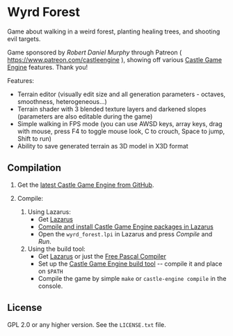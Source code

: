 # Wyrd Forest

Game about walking in a weird forest, planting healing trees, and shooting evil targets.

Game sponsored by _Robert Daniel Murphy_ through Patreon ( https://www.patreon.com/castleengine ), showing off various [Castle Game Engine](https://castle-engine.sourceforge.io/) features. Thank you!

Features:

* Terrain editor (visually edit size and all generation parameters - octaves, smoothness, heterogeneous...)
* Terrain shader with 3 blended texture layers and darkened slopes (parameters are also editable during the game)
* Simple walking in FPS mode (you can use AWSD keys, array keys, drag with mouse, press F4 to toggle mouse look, C to crouch, Space to jump, Shift to run)
* Ability to save generated terrain as 3D model in X3D format

## Compilation

1. Get the [latest Castle Game Engine from GitHub](https://github.com/castle-engine/castle-engine/).
2. Compile:

    1. Using Lazarus:
        - Get [Lazarus](http://www.lazarus-ide.org/)
        - [Compile and install Castle Game Engine packages in Lazarus](https://castle-engine.sourceforge.io/documentation.php)
        - Open the `wyrd_forest.lpi` in Lazarus and press _Compile_ and _Run_.
    2. Using the build tool:
       - Get [Lazarus](http://www.lazarus-ide.org/) or just the [Free Pascal Compiler](https://www.freepascal.org/)
       - Set up the [Castle Game Engine build tool](https://github.com/castle-engine/castle-engine/wiki/Build-Tool) -- compile it and place on `$PATH`
       - Compile the game by simple `make` or `castle-engine compile` in the console.

## License

GPL 2.0 or any higher version. See the `LICENSE.txt` file.
